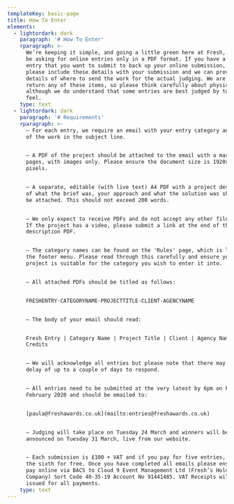 ```yaml
---
templateKey: basic-page
title: How To Enter
elements:
  - lightordark: dark
    paragraph: '# How To Enter'
    rparagraph: >-
      We’re keeping it simple, and going a little green here at Fresh, and will
      be asking for online entries only in a PDF format. If you have a physical
      entry that you want to submit to back up your online submission, then
      please include these details with your submission and we can provide
      details of where to send the work for the actual judging. We are unable to
      return any of these items, so please think carefully about physical work –
      although we do understand that some entries are best judged by touch and
      feel.
    type: text
  - lightordark: dark
    paragraph: '# Requirements'
    rparagraph: >-
      – For each entry, we require an email with your entry category and title
      of the work in the subject line. 


      – A PDF of the project should be attached to the email with a maximum of 5
      pages, with images only. Please ensure the document size is 1920x1080
      pixels.


      – A separate, editable (with live text) A4 PDF with a project description
      of what the brief was, your approach and what the solution was should also
      be attached. This should not exceed 200 words.


      – We only expect to receive PDFs and do not accept any other file types.
      If the project has a video, please submit a link at the end of the project
      description PDF. 


      – The category names can be found on the 'Rules' page, which is located in
      the footer menu. Please read through this carefully and ensure your
      project is suitable for the category you wish to enter it into.


      – All attached PDFs should be titled as follows:


      FRESHENTRY-CATEGORYNAME-PROJECTTITLE-CLIENT-AGENCYNAME


      – The body of your email should read:


      Fresh Entry | Category Name | Project Title | Client | Agency Name |
      Credits


      – We will acknowledge all entries but please note that there may be a
      delay of up to a couple of days to respond.


      – All entries need to be submitted at the very latest by 6pm on Friday 28
      February 2020 and should be emailed to:


      [paula@freshawards.co.uk](mailto:entries@freshawards.co.uk)


      – Judging will take place on Tuesday 24 March and winners will be
      announced on Tuesday 31 March, live from our website.


      – Each submission is £100 + VAT and if you pay for five entries, you get
      the sixth for free. Once you have completed all emails please ensure you
      pay online via BACS to Cloud 9 Event Management Ltd (Fresh’s Holding
      Company) Sort Code 40-35-19 Account No 91441485. VAT Receipts will be
      issued for all payments.
    type: text
---
```


